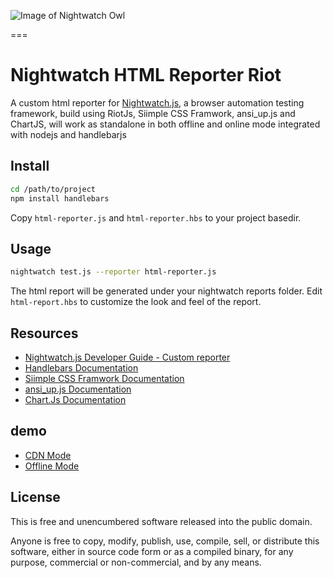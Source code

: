 ![Image of Nightwatch Owl](https://ganesankar.github.io/nightwatch-html-reporter-riot/nightwatch-riot.jpg)

===

Nightwatch HTML Reporter Riot
==========
A custom html reporter for [Nightwatch.js](http://nightwatchjs.org/), a  browser automation testing framework, build using RiotJs, Siimple CSS Framwork, ansi_up.js and ChartJS, will work as standalone in both offline and online mode integrated with nodejs and handlebarjs


## Install
```bash
cd /path/to/project
npm install handlebars
```
Copy ```html-reporter.js``` and ```html-reporter.hbs``` to your project basedir.

## Usage
```bash
nightwatch test.js --reporter html-reporter.js
```

The html report will be generated under your nightwatch reports folder.
Edit ```html-report.hbs``` to customize the look and feel of the report.

## Resources
- [Nightwatch.js Developer Guide - Custom reporter](http://nightwatchjs.org/guide#custom-reporter)
- [Handlebars Documentation](http://handlebarsjs.com)
- [Siimple CSS Framwork Documentation](https://siimple.xyz/)
- [ansi_up.js Documentation](https://github.com/drudru/ansi_up)
- [Chart.Js Documentation](https://www.chartjs.org/docs/latest/)

## demo
- [CDN Mode](https://ganesankar.github.io/nightwatch-html-reporter-riot/riotjs-sample-report.html)
- [Offline Mode](https://ganesankar.github.io/nightwatch-html-reporter-riot/riotjs-sample-report-offline.html)



## License

This is free and unencumbered software released into the public domain.

Anyone is free to copy, modify, publish, use, compile, sell, or
distribute this software, either in source code form or as a compiled
binary, for any purpose, commercial or non-commercial, and by any
means.


